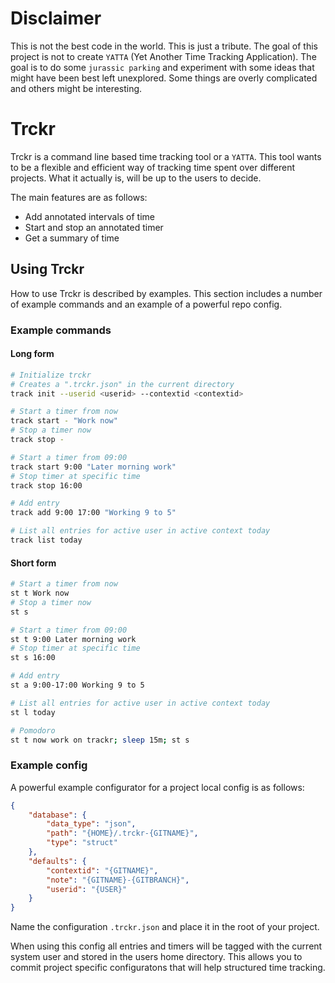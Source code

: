 # Disclaimer
This is not the best code in the world. This is just a tribute. The goal of this project is not to create `YATTA` (Yet Another Time Tracking Application). The goal is to do some `jurassic parking` and experiment with some ideas that might have been best left unexplored. Some things are overly complicated and others might be interesting.

# Trckr
Trckr is a command line based time tracking tool or a `YATTA`. This tool wants to be a flexible and efficient way of tracking time spent over different projects. What it actually is, will be up to the users to decide.

The main features are as follows:
* Add annotated intervals of time
* Start and stop an annotated timer
* Get a summary of time

## Using Trckr
How to use Trckr is described by examples. This section includes a number of example commands and an example of a powerful repo config.

### Example commands
#### Long form
```sh
# Initialize trckr
# Creates a ".trckr.json" in the current directory
track init --userid <userid> --contextid <contextid>

# Start a timer from now
track start - "Work now"
# Stop a timer now
track stop -

# Start a timer from 09:00
track start 9:00 "Later morning work"
# Stop timer at specific time
track stop 16:00

# Add entry
track add 9:00 17:00 "Working 9 to 5"

# List all entries for active user in active context today
track list today
```

#### Short form
```sh
# Start a timer from now
st t Work now
# Stop a timer now
st s

# Start a timer from 09:00
st t 9:00 Later morning work
# Stop timer at specific time
st s 16:00

# Add entry
st a 9:00-17:00 Working 9 to 5

# List all entries for active user in active context today
st l today

# Pomodoro
st t now work on trackr; sleep 15m; st s
```

### Example config
A powerful example configurator for a project local config is as follows:
```json
{
    "database": {
        "data_type": "json",
        "path": "{HOME}/.trckr-{GITNAME}",
        "type": "struct"
    },
    "defaults": {
        "contextid": "{GITNAME}",
        "note": "{GITNAME}-{GITBRANCH}",
        "userid": "{USER}"
    }
}
```
Name the configuration `.trckr.json` and place it in the root of your project.

When using this config all entries and timers will be tagged with the current system user and stored in the users home directory. This allows you to commit project specific configuratons that will help structured time tracking.
